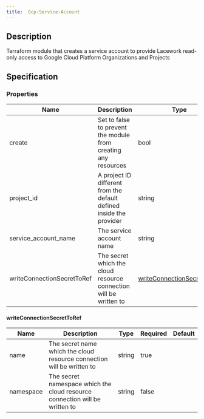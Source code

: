 ```yaml
---
title:  Gcp-Service-Account
---
```


## Description

Terraform module that creates a service account to provide Lacework read-only access to Google Cloud Platform Organizations and Projects

## Specification


### Properties

 Name | Description | Type | Required | Default 
 ------------ | ------------- | ------------- | ------------- | ------------- 
 create | Set to false to prevent the module from creating any resources | bool | false |  
 project_id | A project ID different from the default defined inside the provider | string | false |  
 service_account_name | The service account name | string | false |  
 writeConnectionSecretToRef | The secret which the cloud resource connection will be written to | [writeConnectionSecretToRef](#writeConnectionSecretToRef) | false |  


#### writeConnectionSecretToRef

 Name | Description | Type | Required | Default 
 ------------ | ------------- | ------------- | ------------- | ------------- 
 name | The secret name which the cloud resource connection will be written to | string | true |  
 namespace | The secret namespace which the cloud resource connection will be written to | string | false |  
